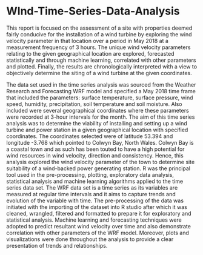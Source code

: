 # WInd-Time-Series-Data-Analysis
This report is focused on the assessment of a site with properties deemed fairly conducive for the installation of a wind turbine by exploring the wind velocity parameter in that location over a period in May 2018 at a measurement frequency of 3 hours. The unique wind velocity parameters relating to the given geographical location are explored, forecasted statistically and through machine learning, correlated with other parameters and plotted. Finally, the results are chronologically interpreted with a view to objectively determine the siting of a wind turbine at the given coordinates.

The data set used in the time series analysis was sourced from the Weather Research and Forecasting WRF model and specified a May 2018 time frame that included the parameters: surface temperature, surface pressure, wind speed, humidity, precipitation, soil temperature and soil moisture. Also included were several geographical coordinates where these parameters were recorded at 3-hour intervals for the month.
The aim of this time series analysis was to determine the viability of installing and setting up a wind turbine and power station in a given geographical location with specified coordinates. The coordinates selected were of latitude 53.394 and longitude -3.768 which pointed to Colwyn Bay, North Wales. Colwyn Bay is a coastal town and as such has been touted to have a high potential for wind resources in wind velocity, direction and consistency. Hence, this analysis explored the wind velocity parameter of the town to determine site suitability of a wind-backed power generating station.
R was the principal tool used in the pre-processing, plotting, exploratory data analysis, statistical analysis and machine learning algorithms applied to the time series data set. The WRF data set is a time series as its variables are measured at regular time intervals and it aims to capture trends and evolution of the variable with time.
The pre-processing of the data was initiated with the importing of the dataset into R studio after which it was cleaned, wrangled, filtered and formatted to prepare it for exploratory and statistical analysis. Machine learning and forecasting techniques were adopted to predict resultant wind velocity over time and also demonstrate correlation with other parameters of the WRF model. Moreover, plots and visualizations were done  throughout the analysis to provide a clear presentation of trends and relationships. 
